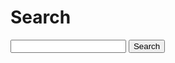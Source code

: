<html>
  <head>
    <title>Search Bar</title>
  </head>
  <body>
    <h1>Search</h1>
    <input type="text" id="search-input">
    <button type="button" id="search-button">Search</button>
    <ul id="results">
      <!-- Results will be inserted here -->
    </ul>
    <script>
      const searchButton = document.getElementById("search-button");
      const input = document.getElementById("input");
      const resultsList = document.getElementById("results");
      searchButton.addEventListener("click", () => {
        while (resultsList.firstChild) {
          resultsList.removeChild(resultsList.firstChild);
        }
        const search = searchInput.value;
        const data = [
          { name: "Food", type: "South Asian" },
          { name: "Food2", type: "East/Southeast Asia" },
          { name: "Food3", type: "Europe" },
          { name: "Food4", type: "Oceania" },
          { name: "Food5", type: "Middle East, North Africa, Central Asia" },
          { name: "Food6", type: "Sub-Saharan Africa" },
          { name: "Food7", type: "Americas" },
        ];
        for (const item of data) {
          if (item.name.toLowerCase().includes(search.toLowerCase())) {
            const list = document.createElement("list");
            list.innerHTML = `${item.name} (${item.type})`;
            resultsList.appendChild(list);
          }
        }
      });
    </script>
  </body>
</html>
